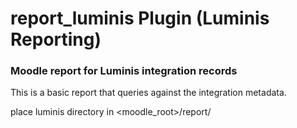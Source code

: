 # report_luminis Plugin (Luminis Reporting)
### Moodle report for Luminis integration records

This is a basic report that queries against the integration metadata.

place luminis directory in <moodle_root>/report/
